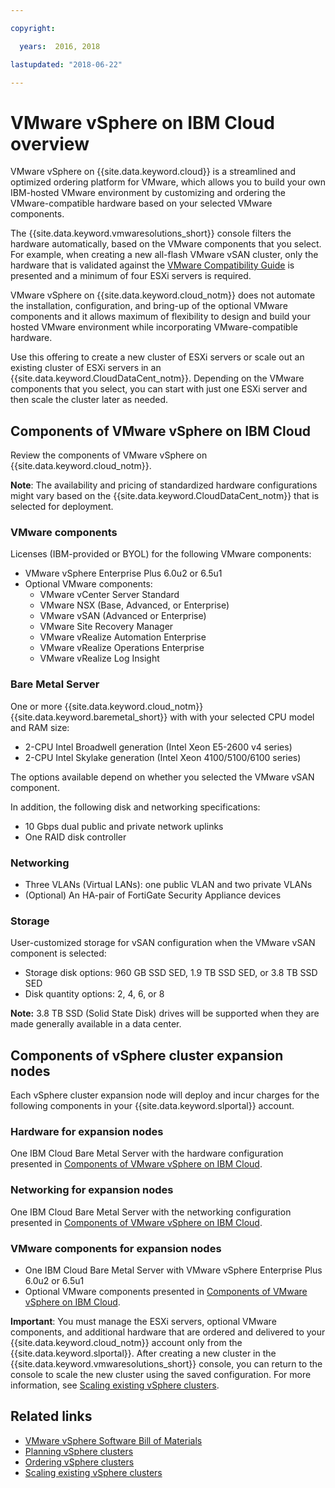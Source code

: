 ```yaml
---

copyright:

  years:  2016, 2018

lastupdated: "2018-06-22"

---
```


# VMware vSphere on IBM Cloud overview

VMware vSphere on {{site.data.keyword.cloud}} is a streamlined and optimized ordering platform for VMware, which allows you to build your own IBM-hosted VMware environment by customizing and ordering the VMware-compatible hardware based on your selected VMware components.

The {{site.data.keyword.vmwaresolutions_short}} console filters the hardware automatically, based on the VMware components that you select. For example, when creating a new all-flash VMware vSAN cluster, only the hardware that is validated against the [VMware Compatibility Guide](https://www.vmware.com/resources/compatibility/search.php) is presented and a minimum of four ESXi servers is required.

VMware vSphere on {{site.data.keyword.cloud_notm}} does not automate the installation, configuration, and bring-up of the optional VMware components and it allows maximum of flexibility to design and build your hosted VMware environment while incorporating VMware-compatible hardware.

Use this offering to create a new cluster of ESXi servers or scale out an existing cluster of ESXi servers in an {{site.data.keyword.CloudDataCent_notm}}. Depending on the VMware components that you select, you can start with just one ESXi server and then scale the cluster later as needed.

## Components of VMware vSphere on IBM Cloud

Review the components of VMware vSphere on {{site.data.keyword.cloud_notm}}.

**Note**: The availability and pricing of standardized hardware configurations might vary based on the {{site.data.keyword.CloudDataCent_notm}} that is selected for deployment.

### VMware components

Licenses (IBM-provided or BYOL) for the following VMware components:
* VMware vSphere Enterprise Plus 6.0u2 or 6.5u1
* Optional VMware components:
   * VMware vCenter Server Standard
   * VMware NSX (Base, Advanced, or Enterprise)
   * VMware vSAN (Advanced or Enterprise)
   * VMware Site Recovery Manager
   * VMware vRealize Automation Enterprise
   * VMware vRealize Operations Enterprise
   * VMware vRealize Log Insight

### Bare Metal Server

One or more {{site.data.keyword.cloud_notm}} {{site.data.keyword.baremetal_short}} with with your selected CPU model and RAM size:
* 2-CPU Intel Broadwell generation (Intel Xeon E5-2600 v4 series)
* 2-CPU Intel Skylake generation (Intel Xeon 4100/5100/6100 series)

The options available depend on whether you selected the VMware vSAN component.

In addition, the following disk and networking specifications:
* 10 Gbps dual public and private network uplinks
* One RAID disk controller

### Networking

* Three VLANs (Virtual LANs): one public VLAN and two private VLANs
* (Optional) An HA-pair of FortiGate Security Appliance devices

### Storage

User-customized storage for vSAN configuration when the VMware vSAN component is selected:
* Storage disk options:  960 GB SSD SED, 1.9 TB SSD SED, or 3.8 TB SSD SED
* Disk quantity options: 2, 4, 6, or 8

**Note:** 3.8 TB SSD (Solid State Disk) drives will be supported when they are made generally available in a data center.

## Components of vSphere cluster expansion nodes

Each vSphere cluster expansion node will deploy and incur charges for the following components in your {{site.data.keyword.slportal}} account.

### Hardware for expansion nodes

One IBM Cloud Bare Metal Server with the hardware configuration presented in [Components of VMware vSphere on IBM Cloud](../vsphere/vs_vsphereclusteroverview.html#components-of-vmware-vsphere-on-ibm-cloud).

### Networking for expansion nodes

One IBM Cloud Bare Metal Server with the networking configuration presented in [Components of VMware vSphere on IBM Cloud](../vsphere/vs_vsphereclusteroverview.html#components-of-vmware-vsphere-on-ibm-cloud).

### VMware components for expansion nodes

* One IBM Cloud Bare Metal Server with VMware vSphere Enterprise Plus 6.0u2 or 6.5u1  
* Optional VMware components presented in [Components of VMware vSphere on IBM Cloud](../vsphere/vs_vsphereclusteroverview.html#components-of-vmware-vsphere-on-ibm-cloud).

**Important**: You must manage the ESXi servers, optional VMware components, and additional hardware that are ordered and delivered to your {{site.data.keyword.cloud_notm}} account only from the {{site.data.keyword.slportal}}. After creating a new cluster in the {{site.data.keyword.vmwaresolutions_short}} console, you can return to the console to scale the new cluster using the saved configuration. For more information, see [Scaling existing vSphere clusters](vs_scalingexistingclusters.html).

## Related links

* [VMware vSphere Software Bill of Materials](vs_bom.html)
* [Planning vSphere clusters](vs_planning.html)
* [Ordering vSphere clusters](vs_orderinginstances.html)
* [Scaling existing vSphere clusters](vs_scalingexistingclusters.html)
